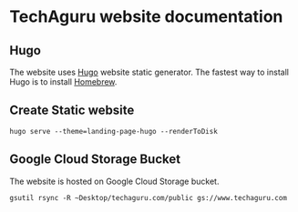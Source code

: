 # TechAguru website documentation

## Hugo
The website uses [Hugo](https://gohugo.io/) website static generator.
The fastest way to install Hugo is to install [Homebrew](http://brew.sh/).

## Create Static website
```hugo serve --theme=landing-page-hugo --renderToDisk```

## Google Cloud Storage Bucket
The website is hosted on Google Cloud Storage bucket. 

```gsutil rsync -R ~Desktop/techaguru.com/public gs://www.techaguru.com```
